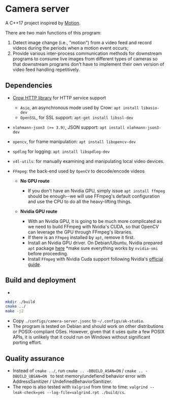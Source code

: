 # Camera server

A C++17 project inspired by [Motion](https://github.com/Motion-Project/motion).

There are two main functions of this program:

1. Detect image change (i.e., "motion") from a video feed and record videos
during the periods when a motion event occurs;
1. Provide various inter-process communication methods for downstream
programs to consume live images from different types of cameras
so that downstream programs don't have to implement their own version of video
feed handling repetitively.

## Dependencies

* [Crow HTTP library](https://github.com/CrowCpp/Crow) for HTTP service support
  * `Asio`, an  asynchronous mode used by Crow:  `apt install libasio-dev`
  * `OpenSSL`, for SSL support: `apt-get install libssl-dev`
* `nlohmann-json3 (>= 3.9)`, JSON support: `apt install nlohmann-json3-dev`
* `opencv`, for frame manipulation: `apt install libopencv-dev`
* `spdlog` for logging: `apt install libspdlog-dev`
* `v4l-utils`: for manually examining and manipulating local video devices.
* `FFmpeg`: the back-end used by `OpenCV` to decode/encode videos

  * **No GPU route**  
    * If you don't have an Nvidia GPU, simply issue `apt install ffmpeg` should
    be enough--we will use FFmpeg's default configuration and use the CPU to do
    all the heavy-lifting things.

  * **Nvidia GPU route**

    * With an Nvidia GPU, it is going to be much more complicated as we need
    to build FFmpeg with Nvidia's CUDA, so that OpenCV can leverage the GPU
    through FFmpeg's libraries.
    * If there is an `FFmpeg` installed by `apt`, remove it first.
    * Install an Nvidia GPU driver. On Debian/Ubuntu, Nvidia prepared `apt`
    package  [here](https://docs.nvidia.com/datacenter/tesla/tesla-installation-notes/index.html)
      *make sure everything works by `nvidia-smi` before proceeding.
    * Install `FFmpeg` with Nvidia Cuda support following Nvidia's
    [official guide](https://docs.nvidia.com/video-technologies/video-codec-sdk/ffmpeg-with-nvidia-gpu/).


## Build and deployment


* 
```bash
mkdir ./build
cmake ../
make -j2
```
* Copy `./configs/camera-server.jsonc` to `~/.configs/ak-studio`.
* The program is tested on Debian and should work on other distributions
or POSIX-compliant OSes. However, given that it uses quite a few POSIX APIs,
it is unlikely that it could run on Windows without significant porting effort.

## Quality assurance

* Instead of `cmake ../`, run `cmake .. -DBUILD_ASAN=ON` /
`cmake .. -DBUILD_UBSAN=ON ` to test memory/undefiend behavior error with
AddressSanitizer / UndefinedBehaviorSanitizer.
* The repo is also tested with `Valgrind` from time to time:
`valgrind --leak-check=yes --log-file=valgrind.rpt ./build/cs`.

